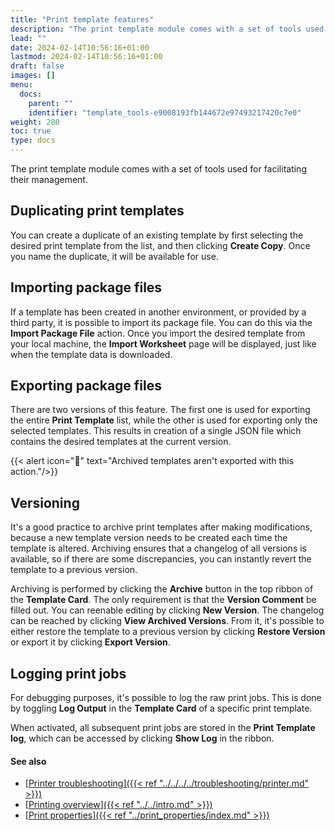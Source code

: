 ```yaml
---
title: "Print template features"
description: "The print template module comes with a set of tools used for facilitating their management."
lead: ""
date: 2024-02-14T10:56:16+01:00
lastmod: 2024-02-14T10:56:16+01:00
draft: false
images: []
menu:
  docs:
    parent: ""
    identifier: "template_tools-e9008193fb144672e97493217420c7e0"
weight: 280
toc: true
type: docs
---
```


The print template module comes with a set of tools used for facilitating their management.

## Duplicating print templates

You can create a duplicate of an existing template by first selecting the desired print template from the list, and then clicking **Create Copy**. Once you name the duplicate, it will be available for use.

## Importing package files

If a template has been created in another environment, or provided by a third party, it is possible to import its package file. You can do this via the **Import Package File** action. Once you import the desired template from your local machine, the **Import Worksheet** page will be displayed, just like when the template data is downloaded.

## Exporting package files

There are two versions of this feature. The first one is used for exporting the entire **Print Template** list, while the other is used for exporting only the selected templates. This results in creation of a single JSON file which contains the desired templates at the current version. 

  {{< alert icon="📝" text="Archived templates aren't exported with this action."/>}}

## Versioning

It's a good practice to archive print templates after making modifications, because a new template version needs to be created each time the template is altered. Archiving ensures that a changelog of all versions is available, so if there are some discrepancies, you can instantly revert the template to a previous version.

Archiving is performed by clicking the **Archive** button in the top ribbon of the **Template Card**. The only requirement is that the **Version Comment** be filled out. You can reenable editing by clicking **New Version**. The changelog can be reached by clicking **View Archived Versions**. From it, it's possible to either restore the template to a previous version by clicking **Restore Version** or export it by clicking **Export Version**.

## Logging print jobs

For debugging purposes, it's possible to log the raw print jobs. This is done by toggling **Log Output** in the **Template Card** of a specific print template.

When activated, all subsequent print jobs are stored in the **Print Template log**, which can be accessed by clicking **Show Log** in the ribbon.

#### See also 

- [<ins>Printer troubleshooting<ins>]({{< ref "../../../../troubleshooting/printer.md" >}})
- [<ins>Printing overview<ins>]({{< ref "../../intro.md" >}})
- [<ins>Print properties<ins>]({{< ref "../print_properties/index.md" >}})